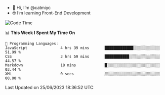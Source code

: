 - 👋 Hi, I’m @catmiyc
- 🤓 I’m learning Front-End Development

<!---
catmiyc/catmiyc is a ✨ special ✨ repository because its `README.md` (this file) appears on your GitHub profile.
You can click the Preview link to take a look at your changes.
--->


<!--START_SECTION:waka-->
![Code Time](http://img.shields.io/badge/Code%20Time-316%20hrs%2015%20mins-blue)

📊 **This Week I Spent My Time On** 

```text
💬 Programming Languages: 
JavaScript               4 hrs 39 mins       █████████████░░░░░░░░░░░░   51.99 % 
CSS                      3 hrs 59 mins       ███████████░░░░░░░░░░░░░░   44.57 % 
Markdown                 18 mins             █░░░░░░░░░░░░░░░░░░░░░░░░   03.44 % 
XML                      0 secs              ░░░░░░░░░░░░░░░░░░░░░░░░░   00.00 % 
```


 Last Updated on 25/06/2023 18:36:52 UTC
<!--END_SECTION:waka-->
